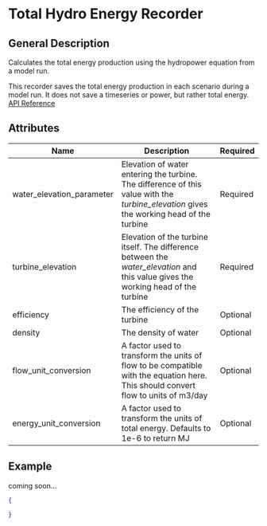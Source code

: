 # Total Hydro Energy Recorder

## General Description

Calculates the total energy production using the hydropower equation from a model run.

This recorder saves the total energy production in each scenario during a model run. It does not save a timeseries or power, but rather total energy. [API Reference](https://pywr.github.io/pywr-docs/master/api/generated/pywr.recorders.TotalHydroEnergyRecorder.html)

## Attributes

<table><thead><tr><th width="175">Name</th><th width="395">Description</th><th>Required</th></tr></thead><tbody><tr><td>water_elevation_parameter</td><td>Elevation of water entering the turbine. The difference of this value with the <em>turbine_elevation</em> gives the working head of the turbine</td><td>Required</td></tr><tr><td>turbine_elevation</td><td>Elevation of the turbine itself. The difference between the <em>water_elevation</em> and this value gives the working head of the turbine</td><td>Required</td></tr><tr><td>efficiency</td><td>The efficiency of the turbine</td><td>Optional</td></tr><tr><td>density</td><td>The density of water</td><td>Optional</td></tr><tr><td>flow_unit_conversion</td><td>A factor used to transform the units of flow to be compatible with the equation here. This should convert flow to units of <span class="math">m3/day</span></td><td>Optional</td></tr><tr><td>energy_unit_conversion</td><td>A factor used to transform the units of total energy. Defaults to 1e-6 to return <span class="math">MJ</span></td><td>Optional</td></tr></tbody></table>

## Example

coming soon...

```json
{

}
```
